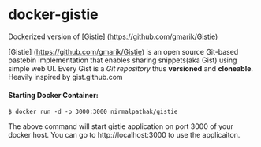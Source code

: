 # docker-gistie
Dockerized version of [Gistie] (https://github.com/gmarik/Gistie)

[Gistie] (https://github.com/gmarik/Gistie) is an open source Git-based pastebin implementation that enables sharing snippets(aka Gist) using simple web UI.
Every Gist is a *Git repository* thus **versioned** and **cloneable**. Heavily inspired by gist.github.com

#### Starting Docker Container:
```
$ docker run -d -p 3000:3000 nirmalpathak/gistie
```
The above command will start gistie application on port 3000 of your docker host. You can go to http://localhost:3000 to use the applicaiton.
